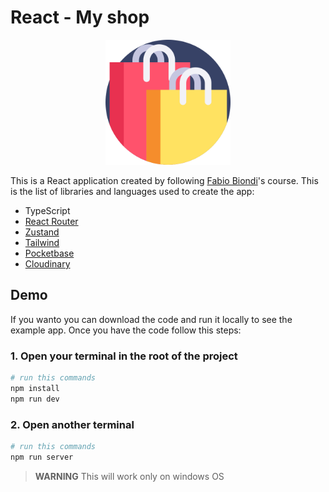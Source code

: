 # React - My shop 
<div style="text-align: center;">
    <img src="./public/bag.png" height="200" alt="myshop">
</div>


This is a React application created by following [Fabio Biondi](https://www.fabiobiondi.dev/video-courses/react-pro-real-world-applications)'s course.
This is the list of libraries and languages used to create the app:
- TypeScript
- [React Router](https://reactrouter.com/en/main)
- [Zustand](https://zustand-demo.pmnd.rs/)
- [Tailwind](https://tailwindcss.com/)
- [Pocketbase](https://pocketbase.io/)
- [Cloudinary](https://cloudinary.com/)


## Demo
If you wanto you can download the code and run it locally to see the example app.
Once you have the code follow this steps:

### 1. Open your terminal in the root of the project
```bash
# run this commands
npm install
npm run dev
```

### 2. Open another terminal
```bash
# run this commands
npm run server
```
> **WARNING**
> This will work only on windows OS